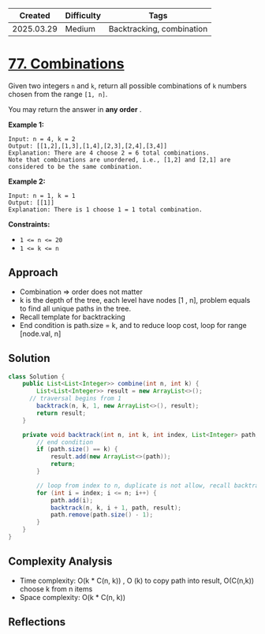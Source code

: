| Created    | Difficulty | Tags                      |
| ---------- | ---------- | ------------------------- |
| 2025.03.29 | Medium     | Backtracking, combination |

# [77. Combinations](https://leetcode.com/problems/combinations/description/)

Given two integers `n` and `k`, return all possible combinations of `k` numbers chosen from the range `[1, n]`.

You may return the answer in **any order** .

**Example 1:** 

```
Input: n = 4, k = 2
Output: [[1,2],[1,3],[1,4],[2,3],[2,4],[3,4]]
Explanation: There are 4 choose 2 = 6 total combinations.
Note that combinations are unordered, i.e., [1,2] and [2,1] are considered to be the same combination.
```

**Example 2:** 

```
Input: n = 1, k = 1
Output: [[1]]
Explanation: There is 1 choose 1 = 1 total combination.
```

**Constraints:** 

- `1 <= n <= 20`
- `1 <= k <= n`

## Approach

- Combination => order does not matter
- k is the depth of the tree, each level have nodes [1 , n], problem equals to find all unique paths in the tree.
- Recall template for backtracking
- End condition is path.size = k, and to reduce loop cost, loop for range [node.val, n] 
## Solution

```java
class Solution {
    public List<List<Integer>> combine(int n, int k) {
        List<List<Integer>> result = new ArrayList<>();
      // traversal begins from 1
        backtrack(n, k, 1, new ArrayList<>(), result);
        return result;
    }

    private void backtrack(int n, int k, int index, List<Integer> path, List<List<Integer>> result) {
        // end condition
        if (path.size() == k) {
            result.add(new ArrayList<>(path));
            return;
        }

        // loop from index to n, duplicate is not allow, recall backtrack using index + 1
        for (int i = index; i <= n; i++) {
            path.add(i);
            backtrack(n, k, i + 1, path, result);
            path.remove(path.size() - 1);
        }
    }
}
```

## Complexity Analysis

- Time complexity: O(k * C(n, k)) , O (k) to copy path into result, O(C(n,k)) choose k from n items
- Space complexity: O(k * C(n, k))  

## Reflections
